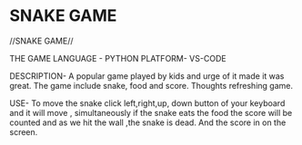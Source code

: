 # SNAKE GAME
//SNAKE GAME//

THE GAME LANGUAGE - PYTHON
PLATFORM- VS-CODE

DESCRIPTION-
A popular game played by kids and urge of it made it was great.
The game include snake, food and score.
Thoughts refreshing game.

USE-
To move the snake click left,right,up, down button of your keyboard and it will move ,
simultaneously if the snake eats the food the score will be counted and as we hit the wall ,the 
snake is dead. And the score in on the screen.
